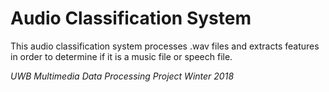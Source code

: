 # Audio Classification System

This audio classification system processes .wav files and extracts features in order to determine if it is a music file or speech file.



*UWB Multimedia Data Processing Project Winter 2018*

<!-- References -->

